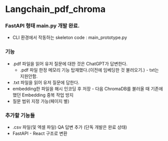 # Langchain_pdf_chroma

### FastAPI 형태 main.py 개발 완료.

* CLI 환경에서 작동하는 skeleton code : main_prototype.py

### 기능
* .pdf 파일을 읽어 유저 질문에 대한 것은 ChatGPT가 답변한다.
    * .pdf 파일 한정 메모리 기능 탑재했다.(이전에 임베딩한 것 불러오기.) - txt는 지원안함.
* .txt 파일을 읽어 유저 질문에 답한다.
* embedding한 파일을 해시 인코딩 후 저장 - 다음 ChromaDB를 불러올 때 기존에 했던 Embedding 중복 작업 방지
* 질문 범위 지정 가능(페이지 별)

### 추가할 기능들
* .csv 파일(및 엑셀 파일) QA 답변 추가 (단독 개발은 완료 상태)
* FastAPI - React 구조로 변환

